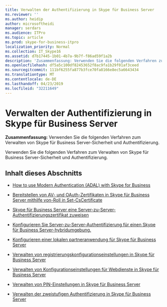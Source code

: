 ```yaml
---
title: Verwalten der Authentifizierung in Skype für Business Server
ms.reviewer: ''
ms.author: heidip
author: microsoftheidi
manager: serdars
ms.audience: ITPro
ms.topic: article
ms.prod: skype-for-business-itpro
localization_priority: Normal
ms.collection: IT_Skype16
ms.assetid: d7b17445-1b01-4b7a-9b7f-f86ad59f1a2b
description: 'Zusammenfassung: Verwenden Sie die folgenden Verfahren zum Verwalten von Skype für Business Server-Sicherheit und Authentifizierung.'
ms.openlocfilehash: df5a5c100df82453652f8ac9fa1b29f01af3ceed
ms.sourcegitcommit: 111bf6255fa877b3fce70fa8166e8ec5a6643434
ms.translationtype: MT
ms.contentlocale: de-DE
ms.lasthandoff: 04/23/2019
ms.locfileid: "32211649"
---
```

# <a name="manage-authentication-in-skype-for-business-server"></a>Verwalten der Authentifizierung in Skype für Business Server
 
**Zusammenfassung:** Verwenden Sie die folgenden Verfahren zum Verwalten von Skype für Business Server-Sicherheit und Authentifizierung.
  
Verwenden Sie die folgenden Verfahren zum Verwalten von Skype für Business Server-Sicherheit und Authentifizierung.
  
## <a name="in-this-section"></a>Inhalt dieses Abschnitts

- [How to use Modern Authentication (ADAL) with Skype for Business](use-adal.md)
    
- [Bereitstellen von AV- und OAuth-Zertifikaten in Skype für Business Server mithilfe von-Roll in Set-CsCertificate](stage-av-and-oauth-certificates.md)
    
- [Skype für Business Server eine Server-zu-Server-Authentifizierungszertifikat zuweisen](assign-a-server-to-server-certificate.md)

- [Konfigurieren Sie Server-zu-Server-Authentifizierung für einen Skype für Business Server-hybridumgebung.](configure-a-hybrid-environment.md)

- [Konfigurieren einer lokalen partneranwendung für Skype für Business Server](configure-an-on-premises-partner-app.md)
    
- [Verwalten von registrierungskonfigurationseinstellungen in Skype für Business Server](registrar-configuration-settings.md)
    
- [Verwalten von Konfigurationseinstellungen für Webdienste in Skype für Business Server](web-service-configuration-settings.md)
    
- [Verwalten von PIN-Einstellungen in Skype für Business Server](pin-settings.md)
    
- [Verwalten der zweistufigen Authentifizierung in Skype für Business Server](two-factor-authentication.md)
    

